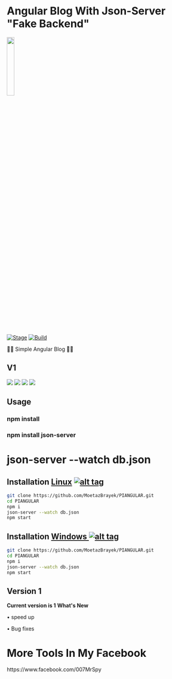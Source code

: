 <h1>Angular Blog With Json-Server "Fake Backend" </h1>
<img src="https://upload.wikimedia.org/wikipedia/commons/thumb/c/cf/Angular_full_color_logo.svg/1200px-Angular_full_color_logo.svg.png" data-canonical-src="https://upload.wikimedia.org/wikipedia/commons/thumb/c/cf/Angular_full_color_logo.svg/1200px-Angular_full_color_logo.svg.png" style="width:20%;">

<p><a href="https://github.com/MoetazBrayek/PIANGULAR"></a>
<a href="https://github.com/MoetazBrayek/PIANGULAR"><img src="https://img.shields.io/badge/Release-Stable-orange.svg" alt="Stage" data-canonical-src="https://img.shields.io/badge/Release-Stable-orange.svg" style="max-width:100%;"></a>
<a href="https://github.com/MisterSpyx/Python-Sender-/"><img src="https://img.shields.io/badge/Supported%20OS-Linux%2FWindows-brightgreengreen.svg" alt="Build" data-canonical-src="https://img.shields.io/badge/Supported%20OS-Linux%2FWindows-brightgreengreen.svg" style="max-width:100%;"></a></p>
<p> 🐱‍💻 Simple Angular Blog  🐱‍💻  </p>

<h2>V1</h2>

<img src="https://i.ibb.co/0YrhRmv/1.png" data-canonical-src="https://i.ibb.co/0YrhRmv/1.png" style="max-width:100%;">
<img src="https://i.ibb.co/vhL1YCH/2.png" data-canonical-src="https://i.ibb.co/vhL1YCH/2.png" style="max-width:100%;">
<img src="https://i.ibb.co/0qvYhH1/3.png" data-canonical-src="https://i.ibb.co/0qvYhH1/3.png" style="max-width:100%;">
<img src="https://i.ibb.co/XJVX5xM/4.png" data-canonical-src="https://i.ibb.co/XJVX5xM/4.png" style="max-width:100%;">


<h2>Usage</h2>
<h3>npm install</h3>
<h3>npm install json-server</h3>
<h1>json-server --watch db.json</h1>


## Installation [Linux](https://wikipedia.org/wiki/Linux) [![alt tag](http://icons.iconarchive.com/icons/dakirby309/simply-styled/32/OS-Linux-icon.png)](https://fr.wikipedia.org/wiki/Linux)

```bash
git clone https://github.com/MoetazBrayek/PIANGULAR.git
cd PIANGULAR
npm i
json-server --watch db.json
npm start
```


## Installation [Windows ](https://wikipedia.org/wiki/Microsoft_Windows)[![alt tag](http://icons.iconarchive.com/icons/tatice/cristal-intense/32/Windows-icon.png)](https://fr.wikipedia.org/wiki/Microsoft_Windows)
```bash
git clone https://github.com/MoetazBrayek/PIANGULAR.git
cd PIANGULAR
npm i
json-server --watch db.json
npm start
```
<h2>Version 1</h2>
<strong>Current version is 1</strong>
<strong>What's New </strong>
<p>• speed up<p>
<p>• Bug fixes<p>
  <h1>More Tools In My Facebook</h1>
https://www.facebook.com/007MrSpy
